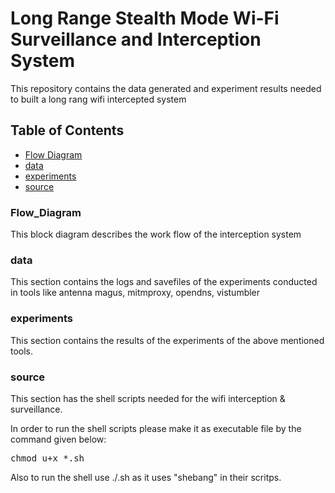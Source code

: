 # Long Range Stealth Mode Wi-Fi Surveillance and Interception System
  This repository contains the data generated and experiment results needed to built a long rang wifi intercepted system

## Table of Contents
- [Flow Diagram](#Flow-Diagram)
- [data](#data)
- [experiments](#experiments)
- [source](#source)

### Flow_Diagram
   This block diagram describes the work flow of the interception system

### data
   This section contains the logs and savefiles of the experiments conducted in tools like antenna magus, mitmproxy, opendns, vistumbler
    
### experiments
   This section contains the results of the experiments of the above mentioned tools.
    
### source
   This section has the shell scripts needed for the wifi interception & surveillance.

In order to run the shell scripts please make it as executable file by the command given below:

<pre>
chmod u+x *.sh
</pre>

Also to run the shell use ./<filename>.sh as it uses "shebang" in their scritps.
